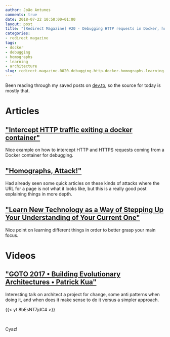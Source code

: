 ```yaml
---
author: João Antunes
comments: true
date: 2018-07-22 10:50:00+01:00
layout: post
title: "[Redirect Magazine] #20 - Debugging HTTP requests in Docker, homographs, learning new things and evolutionary architectures"
categories:
- redirect magazine
tags:
- docker
- debugging
- homographs
- learning
- architecture
slug: redirect-magazine-0020-debugging-http-docker-homographs-learning-evolutionary-architectures
---
```


Been reading through my saved posts on [dev.to](https://dev.to), so the source for today is mostly that.

# Articles
## ["Intercept HTTP traffic exiting a docker container"](https://dev.to/jandedobbeleer/intercept-http-traffic-exiting-a-docker-container-3g68)
Nice example on how to intercept HTTP and HTTPS requests coming from a Docker container for debugging.
<br/>
## ["Homographs, Attack!"](https://dev.to/loganmeetsworld/homographs-attack--5a1p)
Had already seen some quick articles on these kinds of attacks where the URL for a page is not what it looks like, but this is a really good post explaining things in more depth.
<br/>
## ["Learn New Technology as a Way of Stepping Up Your Understanding of Your Current One"](https://dev.to/ben/learn-new-technology-as-a-way-of-stepping-up-your-understanding-of-your-current-one-5hhm)
Nice point on learning different things in order to better grasp your main focus.
<br/>
# Videos
## ["GOTO 2017 • Building Evolutionary Architectures • Patrick Kua"](https://youtu.be/8bEsNT7jdC4)
Interesting talk on architect a project for change, some anti patterns when doing it, and when does it make sense to do it versus a simpler approach.

{{< yt 8bEsNT7jdC4 >}}

<br/>

Cyaz!